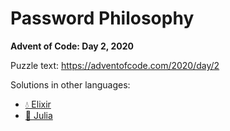 # Password Philosophy

**Advent of Code: Day 2, 2020**

Puzzle text: https://adventofcode.com/2020/day/2

Solutions in other languages:

- [💧 Elixir](../../../elixir/lib/2020/02_password_philosophy)
- [🍡 Julia](../../../julia/2020/02_password_philosophy)

